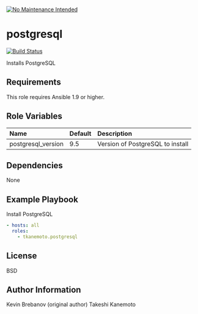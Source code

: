 [![No Maintenance Intended](http://unmaintained.tech/badge.svg)](http://unmaintained.tech/)

postgresql
==========

[![Build Status](https://travis-ci.org/tkanemoto/ansible-postgresql.svg?branch=master)](https://travis-ci.org/tkanemoto/ansible-postgresql)

Installs PostgreSQL

Requirements
------------

This role requires Ansible 1.9 or higher.

Role Variables
--------------

| Name               | Default | Description                      |
|:-------------------|:--------|:---------------------------------|
| postgresql_version | 9.5     | Version of PostgreSQL to install |

Dependencies
------------

None

Example Playbook
----------------

Install PostgreSQL
```yaml
- hosts: all
  roles:
    - tkanemoto.postgresql
```

License
-------

BSD

Author Information
------------------

Kevin Brebanov (original author)
Takeshi Kanemoto
